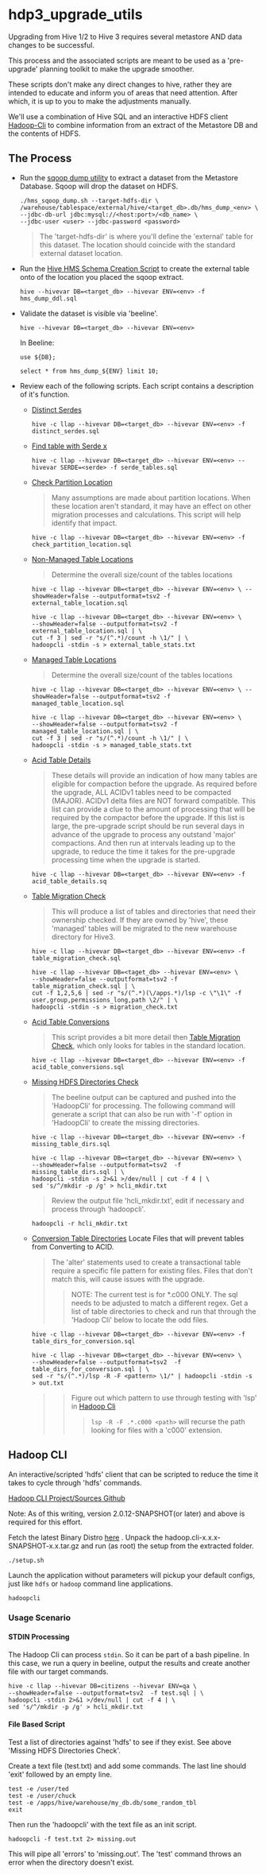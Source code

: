# hdp3_upgrade_utils

Upgrading from Hive 1/2 to Hive 3 requires several metastore AND data changes to be successful.

This process and the associated scripts are meant to be used as a 'pre-upgrade' planning toolkit to make the upgrade smoother.

These scripts don't make any direct changes to hive, rather they are intended to educate and inform you of areas that need attention.  After which, it is up to you to make the adjustments manually.

We'll use a combination of Hive SQL and an interactive HDFS client [Hadoop-Cli](https://github.com/dstreev/hadoop-cli) to combine information from an extract of the Metastore DB and the contents of HDFS.

## The Process

- Run the [sqoop dump utility](./hms_sqoop_dump.sh) to extract a dataset from the Metastore Database.  Sqoop will drop the dataset on HDFS.
    ```
    ./hms_sqoop_dump.sh --target-hdfs-dir \
    /warehouse/tablespace/external/hive/<target_db>.db/hms_dump_<env> \
    --jdbc-db-url jdbc:mysql://<host:port>/<db_name> \
    --jdbc-user <user> --jdbc-password <password>
    ```
    > The 'target-hdfs-dir' is where you'll define the 'external' table for this dataset.  The location should coincide with the standard external dataset location.
- Run the [Hive HMS Schema Creation Script](./hms_dump_ddl.sql) to create the external table onto of the location you placed the sqoop extract.
    ```
    hive --hivevar DB=<target_db> --hivevar ENV=<env> -f hms_dump_ddl.sql
    ```
- Validate the dataset is visible via 'beeline'.
    ```
    hive --hivevar DB=<target_db> --hivevar ENV=<env>
    ```
    In Beeline:
    ```
    use ${DB};
    
    select * from hms_dump_${ENV} limit 10;
    ```
- Review each of the following scripts. Each script contains a description of it's function.
    
    - [Distinct Serdes](./distinct_serdes.sql)
       
        `hive -c llap --hivevar DB=<target_db> --hivevar ENV=<env> -f distinct_serdes.sql`
       
    - [Find table with Serde x](./serde_tables.sql)
       
        `hive -c llap --hivevar DB=<target_db> --hivevar ENV=<env> --hivevar SERDE=<serde> -f serde_tables.sql`
       
    - [Check Partition Location](./check_partition_location.sql)
        > Many assumptions are made about partition locations.  When these location aren't standard, it may have an effect on other migration processes and calculations.  This script will help identify that impact.
        
        `hive -c llap --hivevar DB=<target_db> --hivevar ENV=<env> -f check_partition_location.sql`
                
    - [Non-Managed Table Locations](./external_table_location.sql)
        > Determine the overall size/count of the tables locations
        
        `hive -c llap --hivevar DB=<target_db> --hivevar ENV=<env> \
                 --showHeader=false --outputformat=tsv2 -f external_table_location.sql`
        
        ```
        hive -c llap --hivevar DB=<target_db> --hivevar ENV=<env> \
        --showHeader=false --outputformat=tsv2 -f external_table_location.sql | \
        cut -f 3 | sed -r "s/(^.*)/count -h \1/" | \
        hadoopcli -stdin -s > external_table_stats.txt  
        ```
    - [Managed Table Locations](./managed_table_location.sql)
        > Determine the overall size/count of the tables locations
        
        `hive -c llap --hivevar DB=<target_db> --hivevar ENV=<env> \
                 --showHeader=false --outputformat=tsv2 -f managed_table_location.sql`
        
        ```
        hive -c llap --hivevar DB=<target_db> --hivevar ENV=<env> \
        --showHeader=false --outputformat=tsv2 -f managed_table_location.sql | \
        cut -f 3 | sed -r "s/(^.*)/count -h \1/" | \
        hadoopcli -stdin -s > managed_table_stats.txt  
        ```
    - [Acid Table Details](./acid_table_details.sql)
        > These details will provide an indication of how many tables are eligible for compaction before the upgrade.  As required before the upgrade, ALL ACIDv1 tables need to be compacted (MAJOR).  ACIDv1 delta files are NOT forward compatible.
        > This list can provide a clue to the amount of processing that will be required by the compactor before the upgrade.  If this list is large, the pre-upgrade script should be run several days in advance of the upgrade to process any outstand 'major' compactions.  And then run at intervals leading up to the upgrade, to reduce the time it takes for the pre-upgrade processing time when the upgrade is started.
        
        `hive -c llap --hivevar DB=<target_db> --hivevar ENV=<env> -f acid_table_details.sq`
        
    - [Table Migration Check](./table_migration_check.sql)
        > This will produce a list of tables and directories that need their ownership checked.  If they are owned by 'hive', these 'managed' tables will be migrated to the new warehouse directory for Hive3.
        
        `hive -c llap --hivevar DB=<target_db> --hivevar ENV=<env> -f table_migration_check.sql`
        

        ```        
        hive -c llap --hivevar DB=<taget_db> --hivevar ENV=<env> \
        --showHeader=false --outputformat=tsv2 -f table_migration_check.sql | \
        cut -f 1,2,5,6 | sed -r "s/(^.*)(\/apps.*)/lsp -c \"\1\" -f user,group,permissions_long,path \2/" | \
        hadoopcli -stdin -s > migration_check.txt
        ```
    - [Acid Table Conversions](./acid_table_conversions.sql)
        > This script provides a bit more detail then [Table Migration Check](./table_migration_check.sql), which only looks for tables in the standard location.
        
        `hive -c llap --hivevar DB=<target_db> --hivevar ENV=<env> -f acid_table_conversions.sql`
        
    - [Missing HDFS Directories Check](./missing_table_dirs.sql)
        > The beeline output can be captured and pushed into the 'HadoopCli' for processing.  The following command will generate a script that can also be run with '-f' option in 'HadoopCli' to create the missing directories.
        
        `hive -c llap --hivevar DB=<target_db> --hivevar ENV=<env> -f missing_table_dirs.sql`
        
        ```
        hive -c llap --hivevar DB=<target_db> --hivevar ENV=<env> \
        --showHeader=false --outputformat=tsv2  -f missing_table_dirs.sql | \
        hadoopcli -stdin -s 2>&1 >/dev/null | cut -f 4 | \
        sed 's/^/mkdir -p /g' > hcli_mkdir.txt
        ```
        > Review the output file 'hcli_mkdir.txt', edit if necessary and process through 'hadoopcli'.
        ```
        hadoopcli -r hcli_mkdir.txt
        ```
    - [Conversion Table Directories](./table_dirs_for_conversion.sql) Locate Files that will prevent tables from Converting to ACID.
        > The 'alter' statements used to create a transactional table require a specific file pattern for existing files.  Files that don't match this, will cause issues with the upgrade.
        >> NOTE: The current test is for *.c000 ONLY.  The sql needs to be adjusted to match a different regex.
        > Get a list of table directories to check and run that through the 'Hadoop Cli' below to locate the odd files.
        
        `hive -c llap --hivevar DB=<target_db> --hivevar ENV=<env> -f table_dirs_for_conversion.sql`
        
        ```
        hive -c llap --hivevar DB=<target_db> --hivevar ENV=<env> \
        --showHeader=false --outputformat=tsv2  -f table_dirs_for_conversion.sql | \
        sed -r "s/(^.*)/lsp -R -F <pattern> \1/" | hadoopcli -stdin -s > out.txt 
        
        ```
        >> Figure out which pattern to use through testing with 'lsp' in [Hadoop Cli](https://github.com/dstreev/hadoop-cli)
        >>> `lsp -R -F .*.c000 <path>` will recurse the path looking for files with a 'c000' extension.
        
## Hadoop CLI

An interactive/scripted 'hdfs' client that can be scripted to reduce the time it takes to cycle through 'hdfs' commands.  

[Hadoop CLI Project/Sources Github](https://github.com/dstreev/hadoop-cli)

Note: As of this writing, version 2.0.12-SNAPSHOT(or later) and above is required for this effort.

Fetch the latest Binary Distro [here](https://github.com/dstreev/hadoop-cli/releases) . Unpack the hadoop.cli-x.x.x-SNAPSHOT-x.x.tar.gz and run (as root) the setup from the extracted folder.

`./setup.sh`

Launch the application without parameters will pickup your default configs, just like `hdfs` or `hadoop` command line applications.

`hadoopcli`

### Usage Scenario

#### STDIN Processing

The Hadoop Cli can process `stdin`.  So it can be part of a bash pipeline.  In this case, we run a query in beeline, output the results and create another file with our target commands.

```
hive -c llap --hivevar DB=citizens --hivevar ENV=qa \
--showHeader=false --outputformat=tsv2  -f test.sql | \
hadoopcli -stdin 2>&1 >/dev/null | cut -f 4 | \
sed 's/^/mkdir -p /g' > hcli_mkdir.txt
```

#### File Based Script

Test a list of directories against 'hdfs' to see if they exist.  See above 'Missing HDFS Directories Check'.

Create a text file (test.txt) and add some commands.  The last line should 'exit' followed by an empty line.
```
test -e /user/ted
test -e /user/chuck
test -e /apps/hive/warehouse/my_db.db/some_random_tbl
exit

```
Then run the 'hadoopcli' with the text file as an init script.

`hadoopcli -f test.txt 2> missing.out`

This will pipe all 'errors' to 'missing.out'.  The 'test' command throws an error when the directory doesn't exist.
